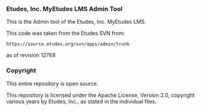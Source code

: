 ### Etudes, Inc. MyEtudes LMS Admin Tool

This is the Admin tool of the Etudes, Inc. MyEtudes LMS.

This code was taken from the Etudes SVN from:

```https://source.etudes.org/svn/apps/admin/trunk```

as of revision 12768

### Copyright

This entire repository is open source.

This repository is licensed under the Apache License, Version 2.0, copyright various years by Etudes, Inc., as stated in the individual files.
